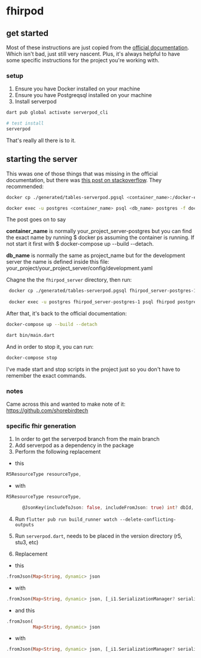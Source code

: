 # fhirpod

## get started

Most of these instructions are just copied from the [official documentation](https://docs.serverpod.dev/). Which isn't bad, just still very nascent. Plus, it's always helpful to have some specific instructions for the project you're working with.

### setup

1. Ensure you have Docker installed on your machine
2. Ensure you have Postgreqsql installed on your machine
3. Install serverpod

```sh
dart pub global activate serverpod_cli

# test install
serverpod
```

That's really all there is to it.

## starting the server

This wwas one of those things that was missing in the official documentation, but there was [this post on stackoverflow](https://stackoverflow.com/questions/76180598/serverpod-sql-error-when-starting-a-clean-project). They recommended:

```sh
docker cp ./generated/tables-serverpod.pgsql <container_name>:/docker-entrypoint-initdb.d/tables-serverpod.pgsql

docker exec -u postgres <container_name> psql <db_name> postgres -f docker-entrypoint-initdb.d/tables-serverpod.pgsql
```

The post goes on to say

**container_name** is normally your_project_server-postgres but you can find the exact name by running $ docker ps assuming the container is running. If not start it first with $ docker-compose up --build --detach.

**db_name** is normally the same as project_name but for the development server the name is defined inside this file: your_project/your_project_server/config/development.yaml

Chagne the the ```fhirpod_server``` directory, then run:

```sh
 docker cp ./generated/tables-serverpod.pgsql fhirpod_server-postgres-1:/docker-entrypoint-initdb.d/tables-serverpod.pgsql
 
 docker exec -u postgres fhirpod_server-postgres-1 psql fhirpod postgres -f docker-entrypoint-initdb.d/tables-serverpod.pgsql
 ```

After that, it's back to the official documentation:

```sh
docker-compose up --build --detach

dart bin/main.dart
```

And in order to stop it, you can run:

```sh
docker-compose stop
```

I've made start and stop scripts in the project just so you don't have to remember the exact commands.

### notes

Came across this and wanted to make note of it: https://github.com/shorebirdtech

### specific fhir generation

1. In order to get the serverpod branch from the main branch
2. Add serverpod as a dependency in the package
3. Perform the following replacement

- this

```dart
R5ResourceType resourceType,
```

- with

```dart
R5ResourceType resourceType,

      @JsonKey(includeToJson: false, includeFromJson: true) int? dbId,
```

4. Run ```flutter pub run build_runner watch --delete-conflicting-outputs```

5. Run ```serverpod.dart```, needs to be placed in the version directory (r5, stu3, etc)

6. Replacement

- this

```dart
.fromJson(Map<String, dynamic> json
```

- with

```dart
.fromJson(Map<String, dynamic> json, [_i1.SerializationManager? serializationManager,]
```

- and this

```dart
.fromJson(
          Map<String, dynamic> json
```

- with

```dart
.fromJson(Map<String, dynamic> json, [_i1.SerializationManager? serializationManager,]
```
